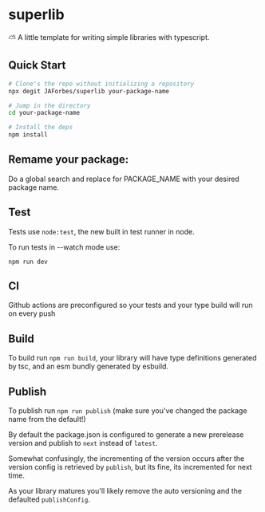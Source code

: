 # superlib

⛅ A little template for writing simple libraries with typescript.

## Quick Start

```bash
# Clone's the repo without initializing a repository
npx degit JAForbes/superlib your-package-name

# Jump in the directory
cd your-package-name

# Install the deps
npm install
```

## Remame your package:

Do a global search and replace for PACKAGE_NAME with your desired package name.

## Test

Tests use `node:test`, the new built in test runner in node.

To run tests in --watch mode use:

```
npm run dev
```

## CI

Github actions are preconfigured so your tests and your type build will run on every push

## Build

To build run `npm run build`, your library will have type definitions generated by tsc, and an esm bundly generated by esbuild.

## Publish

To publish run `npm run publish` (make sure you've changed the package name from the default!)

By default the package.json is configured to generate a new prerelease version and publish to `next` instead of `latest`.

Somewhat confusingly, the incrementing of the version occurs after the version config is retrieved by `publish`, but its fine, its incremented for next time.

As your library matures you'll likely remove the auto versioning and the defaulted `publishConfig`.
